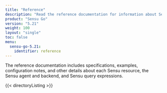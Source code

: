 ```yaml
---
title: "Reference"
description: "Read the reference documentation for information about Sensu resources, specifications, and example configurations."
product: "Sensu Go"
version: "5.21"
weight: 100
layout: "single"
toc: false
menu:
  sensu-go-5.21:
    identifier: reference
---
```


The reference documentation includes specifications, examples, configuration notes, and other details about each Sensu resource, the Sensu agent and backend, and Sensu query expressions.

{{< directoryListing >}}
